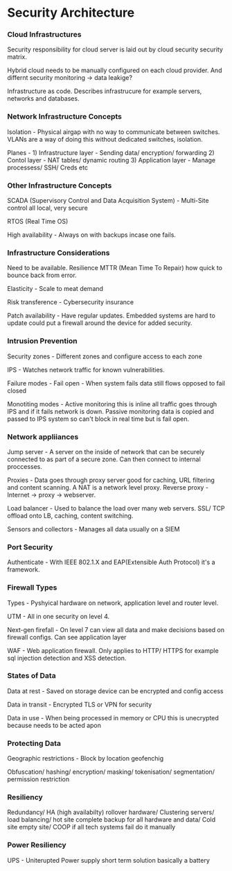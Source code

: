 # Security Architecture

### Cloud Infrastructures

Security responsibility for cloud server is laid out by cloud security security matrix.

Hybrid cloud needs to be manually configured on each cloud provider. And differnt security monitoring -> data leakige?

Infrastructure as code. Describes infrastrucure for example servers, networks and databases.

### Network Infrastructure Concepts

Isolation - Physical airgap with no way to communicate between switches. VLANs are a way of doing this without dedicated switches, isolation.

Planes - 1) Infrastructure layer - Sending data/ encryption/ forwarding 2) Contol layer - NAT tables/ dynamic routing 3) Application layer - Manage processess/ SSH/ Creds etc

### Other Infrastructure Concepts

SCADA (Supervisory Control and Data Acquisition System) - Multi-Site control all local, very secure

RTOS (Real Time OS)

High availability - Always on with backups incase one fails.

### Infrastructure Considerations

Need to be available. Resilience MTTR (Mean Time To Repair) how quick to bounce back from error.

Elasticity - Scale to meat demand

Risk transference - Cybersecurity insurance

Patch availability - Have regular updates. Embedded systems are hard to update could put a firewall around the device for added security.

### Intrusion Prevention

Security zones - Different zones and configure access to each zone

IPS - Watches network traffic for known vulnerabilities.

Failure modes - Fail open - When system fails data still flows opposed to fail closed

Monotiting modes - Active monitoring this is inline all traffic goes through IPS and if it fails network is down. Passive monitoring data is copied and passed to IPS system so can't block in real time but is fail open.

### Network appliiances

Jump server - A server on the inside of network that can be securely connected to as part of a secure zone. Can then connect to internal proccesses.

Proxies - Data goes through proxy server good for caching, URL filtering and content scanning. A NAT is a network level proxy. Reverse proxy - Internet -> proxy -> webserver.

Load balancer - Used to balance the load over many web servers. SSL/ TCP offload onto LB, caching, content switching.

Sensors and collectors - Manages all data usually on a SIEM

### Port Security

Authenticate - With IEEE 802.1.X and EAP(Extensible Auth Protocol) it's a framework.

### Firewall Types

Types - Pyshyical hardware on network, application level and router level.

UTM - All in one security on level 4.

Next-gen firefall - On level 7 can view all data and make decisions based on firewall configs. Can see application layer

WAF - Web application firewall. Only applies to HTTP/ HTTPS for example sql injection detection and XSS detection.

### States of Data

Data at rest - Saved on storage device can be encrypted and config access

Data in transit - Encrypted TLS or VPN for security

Data in use - When being processed in memory or CPU this is unecrypted because needs to be acted apon

### Protecting Data

Geographic restrictions - Block by location geofenchig

Obfuscation/ hashing/ encryption/ masking/ tokenisation/ segmentation/ permission restriction

### Resiliency&#x20;

Redundancy/ HA (high availabilty) rollover hardware/ Clustering servers/ load balancing/ hot site complete backup for all hardware and data/ Cold site empty site/ COOP if all tech systems fail do it manually

### Power Resiliency

UPS - Uniterupted Power supply short term solution basically a battery
